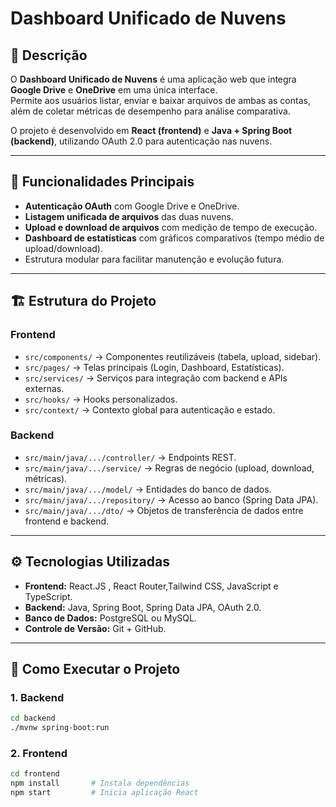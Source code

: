 # Dashboard Unificado de Nuvens

## 📝 Descrição
O **Dashboard Unificado de Nuvens** é uma aplicação web que integra **Google Drive** e **OneDrive** em uma única interface.  
Permite aos usuários listar, enviar e baixar arquivos de ambas as contas, além de coletar métricas de desempenho para análise comparativa.  

O projeto é desenvolvido em **React (frontend)** e **Java + Spring Boot (backend)**, utilizando OAuth 2.0 para autenticação nas nuvens.

---

## 🎯 Funcionalidades Principais

- **Autenticação OAuth** com Google Drive e OneDrive.
- **Listagem unificada de arquivos** das duas nuvens.
- **Upload e download de arquivos** com medição de tempo de execução.
- **Dashboard de estatísticas** com gráficos comparativos (tempo médio de upload/download).
- Estrutura modular para facilitar manutenção e evolução futura.

---

## 🏗️ Estrutura do Projeto


### Frontend
- `src/components/` → Componentes reutilizáveis (tabela, upload, sidebar).  
- `src/pages/` → Telas principais (Login, Dashboard, Estatísticas).  
- `src/services/` → Serviços para integração com backend e APIs externas.  
- `src/hooks/` → Hooks personalizados.  
- `src/context/` → Contexto global para autenticação e estado.  

### Backend
- `src/main/java/.../controller/` → Endpoints REST.  
- `src/main/java/.../service/` → Regras de negócio (upload, download, métricas).  
- `src/main/java/.../model/` → Entidades do banco de dados.  
- `src/main/java/.../repository/` → Acesso ao banco (Spring Data JPA).  
- `src/main/java/.../dto/` → Objetos de transferência de dados entre frontend e backend.

---

## ⚙️ Tecnologias Utilizadas

- **Frontend:** React.JS , React Router,Tailwind CSS,  JavaScript e TypeScript.
- **Backend:** Java, Spring Boot, Spring Data JPA, OAuth 2.0.  
- **Banco de Dados:** PostgreSQL ou MySQL.  
- **Controle de Versão:** Git + GitHub.  

---

## 🚀 Como Executar o Projeto

### 1. Backend

```bash
cd backend
./mvnw spring-boot:run
```
### 2. Frontend

```bash
cd frontend
npm install       # Instala dependências
npm start         # Inicia aplicação React

```
